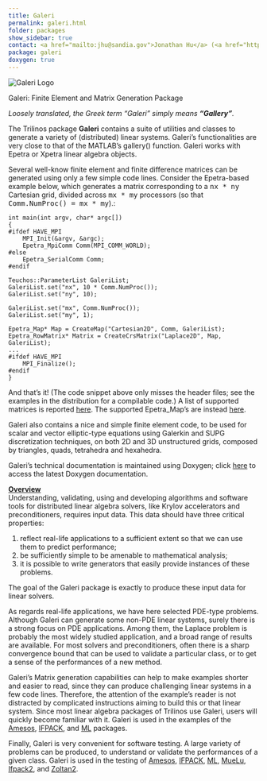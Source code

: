 ```yaml
---
title: Galeri
permalink: galeri.html
folder: packages
show_sidebar: true
contact: <a href="mailto:jhu@sandia.gov">Jonathan Hu</a> (<a href="https://github.com/jhux2">@jhux2</a>), <a href="https://github.com/orgs/trilinos/teams/galeri">@galeri</a>
package: galeri
doxygen: true
---
```


![Galeri Logo](images/galeri.png)

Galeri: Finite Element and Matrix Generation Package

_Loosely translated, the Greek term “Galeri” simply means **“Gallery”**._

The Trilinos package **Galeri** contains a suite of utilities and classes to generate a variety of (distributed) linear systems.
Galeri’s functionalities are very close to that of the MATLAB’s gallery() function.  Galeri works with Epetra or Xpetra
linear algebra objects.

Several well-know finite element and finite difference matrices can be generated using only a few simple code lines.
Consider the Epetra-based example below, which generates a matrix corresponding to a <tt>nx * ny</tt> Cartesian grid,
divided across <tt>mx * my</tt> processors (so that <tt>Comm.NumProc() = mx * my</tt>).:



    int main(int argv, char* argc[])
    {
    #ifdef HAVE_MPI
        MPI_Init(&argv, &argc);
        Epetra_MpiComm Comm(MPI_COMM_WORLD);
    #else
        Epetra_SerialComm Comm;
    #endif

    Teuchos::ParameterList GaleriList;
    GaleriList.set("nx", 10 * Comm.NumProc());
    GaleriList.set("ny", 10);

    GaleriList.set("mx", Comm.NumProc());
    GaleriList.set("my", 1);

    Epetra_Map* Map = CreateMap("Cartesian2D", Comm, GaleriList);
    Epetra_RowMatrix* Matrix = CreateCrsMatrix("Laplace2D", Map, GaleriList);
    ...
    #ifdef HAVE_MPI
        MPI_Finalize();
    #endif
    }



And that’s it! (The code snippet above only misses the header files; see the examples in the distribution for a compilable code.) A list of supported matrices is reported
[here](http://trilinos.org/docs/dev/packages/galeri/doc/html/gl_GalleryCrsMatrix.html). The supported Epetra_Map’s are instead
[here](http://trilinos.org/docs/dev/packages/galeri/doc/html/gl_GalleryMaps.html).

Galeri also contains a nice and simple finite element code, to be used for scalar and vector elliptic-type equations using Galerkin and SUPG discretization techniques, on both 2D and 3D unstructured grids,
composed by triangles, quads, tetrahedra and hexahedra.

Galeri’s technical documentation is maintained using Doxygen; click [here](http://trilinos.org/docs/dev/packages/galeri/doc/html/index.html) to access the latest Doxygen documentation.

<span style="text-decoration: underline;">**Overview**</span>  
Understanding, validating, using and developing algorithms and software tools for distributed linear algebra solvers, like Krylov accelerators and preconditioners, requires input data. This data should have
three critical properties:

1.  reflect real-life applications to a sufficient extent so that we can use them to predict performance;
2.  be sufficiently simple to be amenable to mathematical analysis;
3.  it is possible to write generators that easily provide instances of these problems.

The goal of the Galeri package is exactly to produce these input data for linear solvers.

As regards real-life applications, we have here selected PDE-type problems. Although Galeri can generate some non-PDE linear systems, surely there is a strong focus on PDE applications. Among them, the
Laplace problem is probably the most widely studied application, and a broad range of results are available. For most solvers and preconditioners, often there is a sharp convergence bound that can be used
to validate a particular class, or to get a sense of the performances of a new method.

Galeri’s Matrix generation capabilities can help to make examples shorter and easier to read, since they can produce challenging linear systems in a few code lines. Therefore, the attention of the example’s
reader is not distracted by complicated instructions aiming to build this or that linear system. Since most linear algebra packages of Trilinos use Galeri, users will quickly become familiar with it. Galeri
is used in the examples of the [Amesos](amesos.html), [IFPACK](ifpack.html), and [ML](ml.html) packages.

Finally, Galeri is very convenient for software testing. A large variety of problems can be produced, to understand or validate the performances of a given class. Galeri is used in the testing of
[Amesos](amesos.html), [IFPACK](ifpack.html), [ML](ml.html), [MueLu](muelu.html), [Ifpack2](ifpack2.html), and [Zoltan2](zoltan2.html).
